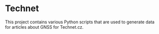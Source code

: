 # Technet

This project contains various Python scripts that are used to generate data for articles about GNSS for Technet.cz.
